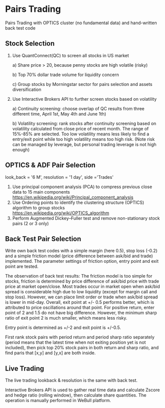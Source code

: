 # Pairs Trading
Pairs Trading with OPTICS cluster (no fundamental data) and hand-written back test code

## Stock Selection
1) Use QuantConnect(QC) to screen all stocks in US market

    a) Share price > 20, because penny stocks are high volatile (risky)

    b) Top 70% dollar trade volume for liquidity concern

    c) Group stocks by Morningstar sector for pairs selection and assets diversification

2) Use Interactive Brokers API to further screen stocks based on volatility
    
    a) Continuity screening: choose overlap of QC results from three different time, April 1st, May 4th and June 1th)

    b) Volatility screening: rank stocks after continuity screening based on volatility calculated from close price of recent month. The range of 15%-85% are selected. Too low volatility means less likely to find a entry/exit point while too high volatility means too high risk. (Note risk can be managed by leverage, but personal trading leverage is not high enough)

## OPTICS & ADF Pair Selection
look_back = '6 M', resolution = '1 day', side ='Trades' 
1) Use principal component analysis (PCA) to compress previous close data to 15 main components https://en.wikipedia.org/wiki/Principal_component_analysis
2) Use Ordering points to identify the clustering structure (OPTICS) algorithm to group stocks https://en.wikipedia.org/wiki/OPTICS_algorithm
3) Perform Augmented Dickey–Fuller test and remove non-stationary stock pairs (2 or 3 only)

## Back Test Pair Selection

Write own back test codes with a simple margin (here 0.5), stop loss (-0.2) and a simple friction model (price difference between ask/bid and trade) implemented.
The parameter settings of friction option, entry point and exit point are tested.

The observation of back test results:
    The friction model is too simple for stocks, friction is determined by price difference of ask/bid price with trade price at market open/close. Most trades occur in market open when ask/bid spread is considerable high due to low liquidity (except for margin call and stop loss). However, we can place limit order or trade when ask/bid spread is lower in mid-day.
    Overall, exit point at +/- 0.5 performs better, which is attributed to price oscillations around that point. For positive return, enter point of 2 and 1.5 do not have big difference. However, the minimum sharp ratio of exit point 2 is much smaller, which means less risky.
    
Entry point is determined as +/-2 and exit point is +/-0.5.

First rank stock pairs with period return and period sharp ratio separately (period means that the latest time when not exiting position yet is not included), then pick top 20% stock pairs in both return and sharp ratio, and find paris that [x,y] and [y,x] are both inside.

## Live Trading

The live trading lookback & resolution is the same with back test.

Interactive Brokers API is used to gather real time data and calculate Zscore and hedge ratio (rolling window), then calculate share quantities. The operation is manually performed in WeBull platform.
